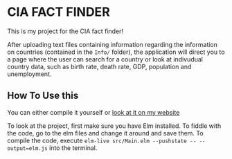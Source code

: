 # CIA FACT FINDER

This is my project for the CIA fact finder!

After uploading text files containing information regarding the information on countries (contained in the `Info/` folder), the application will direct you to a page where the user can search for a country or look at indivudual country data, such as birth rate, death rate, GDP, population and unemployment.

## How To Use this

You can either compile it yourself or [look at it on my website](https://joshuaji.com/Country-Fact-Finder/)

To look at the project, first make sure you have Elm installed. To fiddle with the code, go to the elm files and change it around and save them. To compile the code, execute `elm-live src/Main.elm --pushstate -- --output=elm.js` into the terminal.
